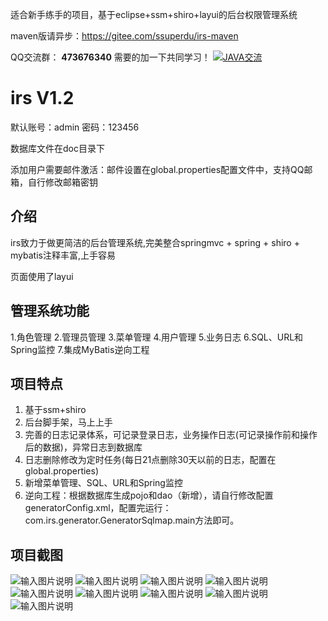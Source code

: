 适合新手练手的项目，基于eclipse+ssm+shiro+layui的后台权限管理系统

maven版请异步：<a target="_blank" href="https://gitee.com/ssuperdu/irs-maven">https://gitee.com/ssuperdu/irs-maven</a>

QQ交流群： **473676340**  需要的加一下共同学习！
<a target="_blank" href="//shang.qq.com/wpa/qunwpa?idkey=f384135efb8788553add1b9ac1470e679cce6528e96f2ac271a37cadf1d2c3df"><img border="0" src="//pub.idqqimg.com/wpa/images/group.png" alt="JAVA交流" title="JAVA交流"></a>

# irs V1.2

默认账号：admin 密码：123456

数据库文件在doc目录下

添加用户需要邮件激活：邮件设置在global.properties配置文件中，支持QQ邮箱，自行修改邮箱密钥

## 介绍
irs致力于做更简洁的后台管理系统,完美整合springmvc + spring + shiro + mybatis注释丰富,上手容易

页面使用了layui

## 管理系统功能
1.角色管理 2.管理员管理 3.菜单管理 4.用户管理 5.业务日志 6.SQL、URL和Spring监控 7.集成MyBatis逆向工程

## 项目特点
1. 基于ssm+shiro
2. 后台脚手架，马上上手
3. 完善的日志记录体系，可记录登录日志，业务操作日志(可记录操作前和操作后的数据)，异常日志到数据库
4. 日志删除修改为定时任务(每日21点删除30天以前的日志，配置在global.properties)
5. 新增菜单管理、SQL、URL和Spring监控
6. 逆向工程：根据数据库生成pojo和dao（新增），请自行修改配置generatorConfig.xml，配置完运行：com.irs.generator.GeneratorSqlmap.main方法即可。

## 项目截图
![输入图片说明](https://gitee.com/uploads/images/2018/0325/145022_599a5d05_1045447.png "1.PNG")
![输入图片说明](https://gitee.com/uploads/images/2018/0519/223825_8fe428e9_1045447.png "QQ截1111.png")
![输入图片说明](https://images.gitee.com/uploads/images/2018/0729/145423_ff526c7d_1045447.png "1.png")
![输入图片说明](https://gitee.com/uploads/images/2018/0325/145056_977828e7_1045447.png "3.PNG")
![输入图片说明](https://gitee.com/uploads/images/2018/0325/145107_ad9fcd59_1045447.png "4.png")
![输入图片说明](https://gitee.com/uploads/images/2018/0325/145119_4a25eaf9_1045447.png "5.png")
![输入图片说明](https://gitee.com/uploads/images/2018/0325/145128_3c771dac_1045447.png "6.PNG")
![输入图片说明](https://gitee.com/uploads/images/2018/0325/145138_ba5accbc_1045447.png "7.png")
![输入图片说明](https://gitee.com/uploads/images/2018/0507/114145_ea68ad83_1045447.png "ttt.png")